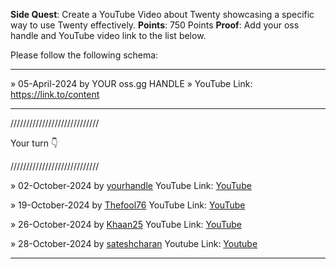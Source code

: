 **Side Quest**: Create a YouTube Video about Twenty showcasing a specific way to use Twenty effectively.
**Points**: 750 Points
**Proof**: Add your oss handle and YouTube video link to the list below.

Please follow the following schema:

---

» 05-April-2024 by YOUR oss.gg HANDLE » YouTube Link: https://link.to/content

---

////////////////////////////

Your turn 👇

////////////////////////////

» 02-October-2024 by [yourhandle](https://oss.gg/yourhandle) YouTube Link: [YouTube](https://twenty.com/)

» 19-October-2024 by [Thefool76](https://oss.gg/thefool76) YouTube Link: [YouTube](https://youtu.be/KuAycGuW698?si=q-YxcukbbYuO8BWf)

» 26-October-2024 by [Khaan25](https://oss.gg/Khaan25) YouTube Link: [YouTube](https://www.youtube.com/watch?v=1ruo4tTWNIg)

» 28-October-2024 by [sateshcharan](https://oss.gg/sateshcharan) Youtube Link: [Youtube](https://youtu.be/qfZyhrhCeyo)

---
